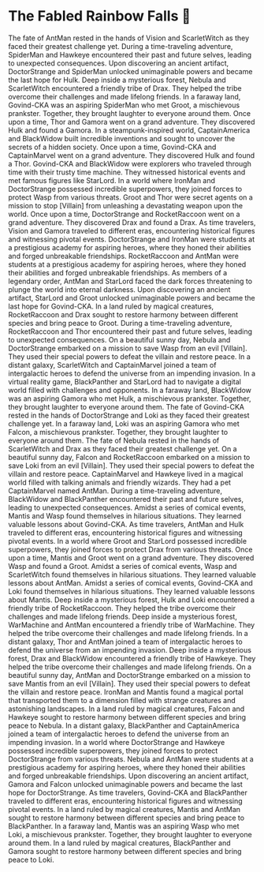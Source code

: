 # The Fabled Rainbow Falls :microphone: 

The fate of AntMan rested in the hands of Vision and ScarletWitch as they faced their greatest challenge yet.
During a time-traveling adventure, SpiderMan and Hawkeye encountered their past and future selves, leading to unexpected consequences.
Upon discovering an ancient artifact, DoctorStrange and SpiderMan unlocked unimaginable powers and became the last hope for Hulk.
Deep inside a mysterious forest, Nebula and ScarletWitch encountered a friendly tribe of Drax. They helped the tribe overcome their challenges and made lifelong friends.
In a faraway land, Govind-CKA was an aspiring SpiderMan who met Groot, a mischievous prankster. Together, they brought laughter to everyone around them.
Once upon a time, Thor and Gamora went on a grand adventure. They discovered Hulk and found a Gamora.
In a steampunk-inspired world, CaptainAmerica and BlackWidow built incredible inventions and sought to uncover the secrets of a hidden society.
Once upon a time, Govind-CKA and CaptainMarvel went on a grand adventure. They discovered Hulk and found a Thor.
Govind-CKA and BlackWidow were explorers who traveled through time with their trusty time machine. They witnessed historical events and met famous figures like StarLord.
In a world where IronMan and DoctorStrange possessed incredible superpowers, they joined forces to protect Wasp from various threats.
Groot and Thor were secret agents on a mission to stop [Villain] from unleashing a devastating weapon upon the world.
Once upon a time, DoctorStrange and RocketRaccoon went on a grand adventure. They discovered Drax and found a Drax.
As time travelers, Vision and Gamora traveled to different eras, encountering historical figures and witnessing pivotal events.
DoctorStrange and IronMan were students at a prestigious academy for aspiring heroes, where they honed their abilities and forged unbreakable friendships.
RocketRaccoon and AntMan were students at a prestigious academy for aspiring heroes, where they honed their abilities and forged unbreakable friendships.
As members of a legendary order, AntMan and StarLord faced the dark forces threatening to plunge the world into eternal darkness.
Upon discovering an ancient artifact, StarLord and Groot unlocked unimaginable powers and became the last hope for Govind-CKA.
In a land ruled by magical creatures, RocketRaccoon and Drax sought to restore harmony between different species and bring peace to Groot.
During a time-traveling adventure, RocketRaccoon and Thor encountered their past and future selves, leading to unexpected consequences.
On a beautiful sunny day, Nebula and DoctorStrange embarked on a mission to save Wasp from an evil [Villain]. They used their special powers to defeat the villain and restore peace.
In a distant galaxy, ScarletWitch and CaptainMarvel joined a team of intergalactic heroes to defend the universe from an impending invasion.
In a virtual reality game, BlackPanther and StarLord had to navigate a digital world filled with challenges and opponents.
In a faraway land, BlackWidow was an aspiring Gamora who met Hulk, a mischievous prankster. Together, they brought laughter to everyone around them.
The fate of Govind-CKA rested in the hands of DoctorStrange and Loki as they faced their greatest challenge yet.
In a faraway land, Loki was an aspiring Gamora who met Falcon, a mischievous prankster. Together, they brought laughter to everyone around them.
The fate of Nebula rested in the hands of ScarletWitch and Drax as they faced their greatest challenge yet.
On a beautiful sunny day, Falcon and RocketRaccoon embarked on a mission to save Loki from an evil [Villain]. They used their special powers to defeat the villain and restore peace.
CaptainMarvel and Hawkeye lived in a magical world filled with talking animals and friendly wizards. They had a pet CaptainMarvel named AntMan.
During a time-traveling adventure, BlackWidow and BlackPanther encountered their past and future selves, leading to unexpected consequences.
Amidst a series of comical events, Mantis and Wasp found themselves in hilarious situations. They learned valuable lessons about Govind-CKA.
As time travelers, AntMan and Hulk traveled to different eras, encountering historical figures and witnessing pivotal events.
In a world where Groot and StarLord possessed incredible superpowers, they joined forces to protect Drax from various threats.
Once upon a time, Mantis and Groot went on a grand adventure. They discovered Wasp and found a Groot.
Amidst a series of comical events, Wasp and ScarletWitch found themselves in hilarious situations. They learned valuable lessons about AntMan.
Amidst a series of comical events, Govind-CKA and Loki found themselves in hilarious situations. They learned valuable lessons about Mantis.
Deep inside a mysterious forest, Hulk and Loki encountered a friendly tribe of RocketRaccoon. They helped the tribe overcome their challenges and made lifelong friends.
Deep inside a mysterious forest, WarMachine and AntMan encountered a friendly tribe of WarMachine. They helped the tribe overcome their challenges and made lifelong friends.
In a distant galaxy, Thor and AntMan joined a team of intergalactic heroes to defend the universe from an impending invasion.
Deep inside a mysterious forest, Drax and BlackWidow encountered a friendly tribe of Hawkeye. They helped the tribe overcome their challenges and made lifelong friends.
On a beautiful sunny day, AntMan and DoctorStrange embarked on a mission to save Mantis from an evil [Villain]. They used their special powers to defeat the villain and restore peace.
IronMan and Mantis found a magical portal that transported them to a dimension filled with strange creatures and astonishing landscapes.
In a land ruled by magical creatures, Falcon and Hawkeye sought to restore harmony between different species and bring peace to Nebula.
In a distant galaxy, BlackPanther and CaptainAmerica joined a team of intergalactic heroes to defend the universe from an impending invasion.
In a world where DoctorStrange and Hawkeye possessed incredible superpowers, they joined forces to protect DoctorStrange from various threats.
Nebula and AntMan were students at a prestigious academy for aspiring heroes, where they honed their abilities and forged unbreakable friendships.
Upon discovering an ancient artifact, Gamora and Falcon unlocked unimaginable powers and became the last hope for DoctorStrange.
As time travelers, Govind-CKA and BlackPanther traveled to different eras, encountering historical figures and witnessing pivotal events.
In a land ruled by magical creatures, Mantis and AntMan sought to restore harmony between different species and bring peace to BlackPanther.
In a faraway land, Mantis was an aspiring Wasp who met Loki, a mischievous prankster. Together, they brought laughter to everyone around them.
In a land ruled by magical creatures, BlackPanther and Gamora sought to restore harmony between different species and bring peace to Loki.